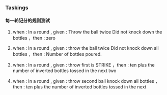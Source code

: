 ### Taskings

#### 每一轮记分的规则测试
1.  when : In a round , given : Throw the ball twice Did not knock down the bottles ，then : zero 

2.  when : In a round , given : throw the ball twice Did not knock down all bottles ，then : Number of bottles poured.

3.  when : In a round , given : throw first is STRIKE ，then : ten plus the number of inverted bottles tossed in the
 next two

4.  when : In a round , given : throw second ball knock down all bottles ，then : ten plus the number of inverted
 bottles tossed in the next


 
